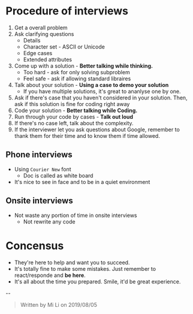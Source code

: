 # Procedure of interviews

1. Get a overall problem
2. Ask clarifying questions
	* Details
	* Character set - ASCII or Unicode
	* Edge cases
	* Extended attributes
3. Come up with a solution - **Better talking while thinking.**
	* Too hard - ask for only solving subproblem
	* Feel safe - ask if allowing standard libraires
4. Talk about your solution - **Using a case to demo your solution**
	* If you have multiple solutions, it's great to ananlyse one by one.
5. Ask if there's case that you haven't considered in your solution. Then, ask if this solution is fine for coding right away
6. Code your solution - **Better talking while Coding.**
7. Run through your code by cases - **Talk out loud**
8. If there's no case left, talk about the complexity.
9. If the interviewer let you ask questions about Google, remember to thank them for their time and to know them if time allowed.

## Phone interviews
* Using `Courier New` font 
	* Doc is called as white board 
* It's nice to see in face and to be in a quiet environment

## Onsite interviews
* Not waste any portion of time in onsite interviews
	* Not rewrite any code
	
# Concensus
* They're here to help and want you to succeed.
* It's totally fine to make some mistakes. Just remember to react/responde and **be here**.
* It's all about the time you prepared. Smile, it'd be great experience.


--
> Written by Mi Li on 2019/08/05
